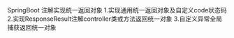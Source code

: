 SpringBoot 注解实现统一返回对象
1.实现通用统一返回对象及自定义code状态码
2.实现ResponseResult注解controller类或方法返回统一对象
3.自定义异常全局捕获返回统一对象
